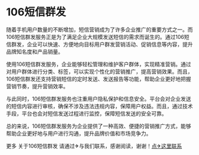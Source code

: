 # 106短信群发

随着手机用户数量的不断增加，短信营销成为了许多企业推广的重要方式之一。而106短信群发服务正是为了满足企业大规模发送短信的需求而诞生的。通过106短信群发，企业可以快速、方便地向目标用户群发营销活动、促销信息等内容，提升品牌知名度和产品销量。

使用106短信群发服务，企业能够轻松管理和维护客户群体，实现精准营销。通过对用户群体进行分类、标签，可以实现个性化的营销推广，提高营销效果。而且，106短信群发还支持营销短信的定时发送、发送报告等功能，帮助企业更好地把握营销节奏，提升营销效率。

与此同时，106短信群发服务也注重用户隐私保护和信息安全。平台会对企业发送的短信内容进行审核，确保不涉及违法违规内容，保障用户权益。而且，通过技术手段，平台也会对短信发送过程进行监控，保障短信发送的安全可靠。

总的来说，106短信群发服务为企业提供了一种高效、便捷的营销推广方式，能够帮助企业更好地与用户进行沟通，提升品牌价值和市场竞争力。

更多 关于106短信群发 请通过✈与我们联系，感谢阅读，谢谢！[点✈这里联系](https://1.k02.cc)